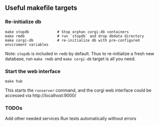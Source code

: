 ## Useful makefile targets

### Re-initialize db

```
make stopdb             # Stop orphan corgi-db containers
make rmdb               # run `stopdb` and drop dbdata directory
make corgi-db           # re-initialize db with pre-configured enviroment variables
```

Note: `stopdb` is included in `rmdb` by default. Thus to re-initialize a fresh new database,
run `make rmdb` and `make corgi-db` target is all you need.

### Start the web interface

```
make hub
```

This starts the `runserver` command, and the corgi web interface could be accessed via http://localhost:9000/

### TODOs

Add other needed services
Run tests automatically without errors
